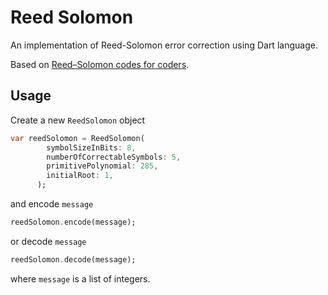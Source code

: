 # Reed Solomon

An implementation of Reed-Solomon error correction using Dart language.

Based on [Reed–Solomon codes for coders](https://en.m.wikiversity.org/wiki/Reed–Solomon_codes_for_coders).

## Usage

Create a new `ReedSolomon` object
```dart
var reedSolomon = ReedSolomon(
        symbolSizeInBits: 8,
        numberOfCorrectableSymbols: 5,
        primitivePolynomial: 285,
        initialRoot: 1,
      );
```

and encode `message`
```dart
reedSolomon.encode(message);
```

or decode `message`
```dart
reedSolomon.decode(message);
```

where `message` is a list of integers.
